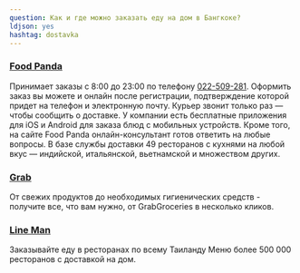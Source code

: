 ```yaml
---
question: Как и где можно заказать еду на дом в Бангкоке?
ldjson: yes
hashtag: dostavka
---
```




### [Food Panda](http://www.foodpanda.co.th/) 

Принимает заказы с 8:00 до 23:00 по телефону [022-509-281](tel:022-509-281). Оформить заказ вы можете и онлайн после регистрации, подтверждение которой придет на телефон и электронную почту. Курьер звонит только раз — чтобы сообщить о доставке. У компании есть бесплатные приложения для iOS и Android для заказа блюд с мобильных устройств. Кроме того, на сайте Food Panda онлайн-консультант готов ответить на любые вопросы. В базе службы доставки 49 ресторанов с кухнями на любой вкус — индийской, итальянской, вьетнамской и множеством других.


### [Grab](https://www.grab.com/th/)

От свежих продуктов до необходимых гигиенических средств - получите все, что вам нужно, от GrabGroceries в несколько кликов.


### [Line Man](https://lineman.line.me)

Заказывайте еду в ресторанах по всему Таиланду
Меню более 500 000 ресторанов с доставкой на дом.
